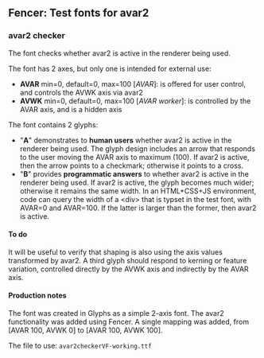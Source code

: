 ## Fencer: Test fonts for avar2

### avar2 checker

The font checks whether avar2 is active in the renderer being used. 

The font has 2 axes, but only one is intended for external use:

* **AVAR** min=0, default=0, max=100 [_AVAR_]: is offered for user control, and controls the AVWK axis via avar2
* **AVWK** min=0, default=0, max=100 [_AVAR worker_]: is controlled by the AVAR axis, and is a hidden axis

The font contains 2 glyphs:

* "**A**" demonstrates to **human users** whether avar2 is active in the renderer being used. The glyph design includes an arrow that responds to the user moving the AVAR axis to maximum (100). If avar2 is active, then the arrow points to a checkmark; otherwise it points to a cross.
* "**B**" provides **programmatic answers** to whether avar2 is active in the renderer being used. If avar2 is active, the glyph becomes much wider; otherwise it remains the same width. In an HTML+CSS+JS environment, code can query the width of a \<div\> that is typset in the test font, with AVAR=0 and AVAR=100. If the latter is larger than the former, then avar2 is active.

#### To do
It will be useful to verify that shaping is also using the axis values transformed by avar2. A third glyph should respond to kerning or feature variation, controlled directly by the AVWK axis and indirectly by the AVAR axis.

#### Production notes
The font was created in Glyphs as a simple 2-axis font. The avar2 functionality was added using Fencer. A single mapping was added, from [AVAR 100, AVWK 0] to [AVAR 100, AVWK 100].

The file to use: `avar2checkerVF-working.ttf`


